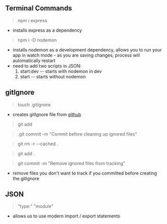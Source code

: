## Terminal Commands ##
 >npm i express 
- installs express as a dependency
 >npm i -D nodemon
 - installs nodemon as a development dependency, allows you to run your app in watch mode - as you are saving changes, process will automatically restart
 - need to add two scripts in JSON: 
    1) start:dev -- starts with nodemon in dev 
    2) start -- starts without nodemon

## gitIgnore ##

 > touch .gitignore
 - creates gitIgnore file from [github](https://github.com/github/gitignore/blob/main/Node.gitignore)

 >git add 

 >.git commit -m "Commit before cleaning up ignored files"

 >git rm -r --cached .

 > git add .

 > git commit -m "Remove ignored files from tracking"
 - remove files you don't want to track if you committed before creating the gitIgnore

## JSON ##

> "type:" "module"
- allows us to use modern import / export statements 